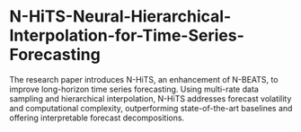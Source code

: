 # N-HiTS-Neural-Hierarchical-Interpolation-for-Time-Series-Forecasting
The research paper introduces N-HiTS, an enhancement of N-BEATS, to improve long-horizon time series forecasting. Using multi-rate data sampling and hierarchical interpolation, N-HiTS addresses forecast volatility and computational complexity, outperforming state-of-the-art baselines and offering interpretable forecast decompositions.
